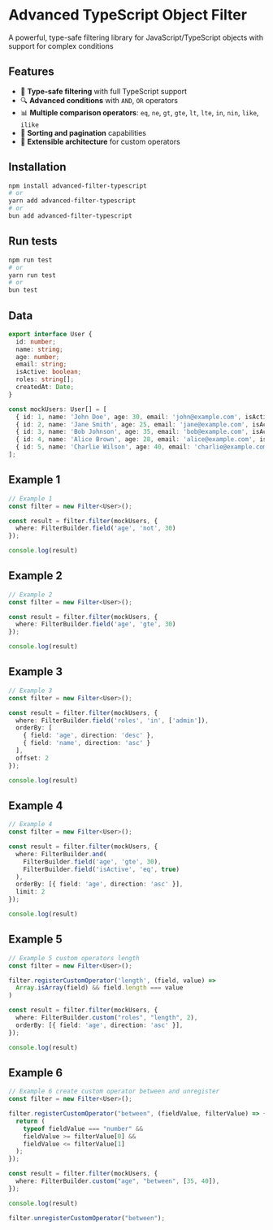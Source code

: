 # Advanced TypeScript Object Filter

A powerful, type-safe filtering library for JavaScript/TypeScript objects with support for complex conditions

## Features

- 🚀 **Type-safe filtering** with full TypeScript support
- 🔍 **Advanced conditions** with `AND`, `OR` operators
- 📊 **Multiple comparison operators**: `eq`, `ne`, `gt`, `gte`, `lt`, `lte`, `in`, `nin`, `like`, `ilike`
- 📝 **Sorting and pagination** capabilities
- 🔧 **Extensible architecture** for custom operators

## Installation

```bash
npm install advanced-filter-typescript
# or
yarn add advanced-filter-typescript
# or
bun add advanced-filter-typescript
```

## Run tests

```bash
npm run test
# or
yarn run test
# or
bun test
```

## Data
```typescript
export interface User {
  id: number;
  name: string;
  age: number;
  email: string;
  isActive: boolean;
  roles: string[];
  createdAt: Date;
}

const mockUsers: User[] = [
  { id: 1, name: 'John Doe', age: 30, email: 'john@example.com', isActive: true, roles: ['admin', 'user'], createdAt: new Date('2023-01-01') },
  { id: 2, name: 'Jane Smith', age: 25, email: 'jane@example.com', isActive: false, roles: ['user'], createdAt: new Date('2023-02-01') },
  { id: 3, name: 'Bob Johnson', age: 35, email: 'bob@example.com', isActive: true, roles: ['moderator'], createdAt: new Date('2023-03-01') },
  { id: 4, name: 'Alice Brown', age: 28, email: 'alice@example.com', isActive: true, roles: ['admin'], createdAt: new Date('2023-04-01') },
  { id: 5, name: 'Charlie Wilson', age: 40, email: 'charlie@example.com', isActive: false, roles: ['user', 'guest'], createdAt: new Date('2023-05-01') }
];
```

## Example 1
```typescript
// Example 1
const filter = new Filter<User>();

const result = filter.filter(mockUsers, {
  where: FilterBuilder.field('age', 'not', 30)
});

console.log(result)
```

## Example 2
```typescript
// Example 2
const filter = new Filter<User>();

const result = filter.filter(mockUsers, {
  where: FilterBuilder.field('age', 'gte', 30)
});

console.log(result)
```

## Example 3
```typescript
// Example 3
const filter = new Filter<User>();

const result = filter.filter(mockUsers, {
  where: FilterBuilder.field('roles', 'in', ['admin']),
  orderBy: [
    { field: 'age', direction: 'desc' },
    { field: 'name', direction: 'asc' }
  ],
  offset: 2
});

console.log(result)
```

## Example 4
```typescript
// Example 4
const filter = new Filter<User>();

const result = filter.filter(mockUsers, {
  where: FilterBuilder.and(
    FilterBuilder.field('age', 'gte', 30),
    FilterBuilder.field('isActive', 'eq', true)
  ),
  orderBy: [{ field: 'age', direction: 'asc' }],
  limit: 2
});

console.log(result)
```

## Example 5
```typescript
// Example 5 custom operators length
const filter = new Filter<User>();

filter.registerCustomOperator('length', (field, value) => 
  Array.isArray(field) && field.length === value
)

const result = filter.filter(mockUsers, {
  where: FilterBuilder.custom("roles", "length", 2),
  orderBy: [{ field: 'age', direction: 'asc' }],
});

console.log(result)
```

## Example 6
```typescript
// Example 6 create custom operator between and unregister
const filter = new Filter<User>();

filter.registerCustomOperator("between", (fieldValue, filterValue) => {
  return (
    typeof fieldValue === "number" &&
    fieldValue >= filterValue[0] &&
    fieldValue <= filterValue[1]
  );
});

const result = filter.filter(mockUsers, {
  where: FilterBuilder.custom("age", "between", [35, 40]),
});

console.log(result)

filter.unregisterCustomOperator("between");
```